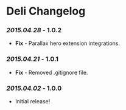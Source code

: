# Deli Changelog

### *2015.04.28* - 1.0.2
* **Fix** - Parallax hero extension integrations.

### *2015.04.21* - 1.0.1
* **Fix** - Removed .gitignore file.

### *2015.04.02* - 1.0.0
* Initial release!

